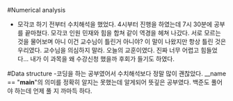 #Numerical analysis

- 모각코 하기 전부터 수치해석을 했었다. 4시부터 진행을 하였는데 7시 30분에 공부를 끝마쳤다.
  모각코 인원 민재와 힘을 합쳐 같이 역경을 헤쳐 나갔다. 서로 모르는 것을 물어보며 아니 이건 교수님이 틀린거 아니야? 이 말이 나왔지만 항상 틀린 것은 우리였다.
  교수님을 의심하지 말라. 오늘의 교훈이였다. 진짜 너무 어렵고 힘들었다...
  내가 이 과목을 왜 수강신청 했을까 후회가 들기도 하였다.

#Data structure
-코딩을 하는 공부였어서 수치해석보다 정말 많이 괜찮았다.
__name == "__main__"의 의미를 정확히 알지는 못했는데 알게되어 뜻깊은 공부였다.
백준도 풀어야 하는데 언제 풀 지 까마득 하다.
